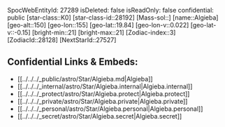 ﻿---
location: [19.84,-155,150]
type: Star
tags:
- astro/Star

---
SpocWebEntityId: 27289
isDeleted: false
isReadOnly: false
confidential: public
[star-class::K0]
[star-class-id::28192]
[Mass-sol::]
[name::Algieba]
[geo-alt::150]
[geo-lon::155]
[geo-lat::19.84]
[geo-lon-v::0.022]
[geo-lat-v::-0.15]
[bright-min::21]
[bright-max::21]
[Zodiac-index::3]
[ZodiacId::28128]
[NextStarId::27527]



## Confidential Links & Embeds: 
- [[../../../_public/astro/Star/Algieba.md|Algieba]] 
- [[../../../_internal/astro/Star/Algieba.internal|Algieba.internal]] 
- [[../../../_protect/astro/Star/Algieba.protect|Algieba.protect]] 
- [[../../../_private/astro/Star/Algieba.private|Algieba.private]] 
- [[../../../_personal/astro/Star/Algieba.personal|Algieba.personal]] 
- [[../../../_secret/astro/Star/Algieba.secret|Algieba.secret]]

